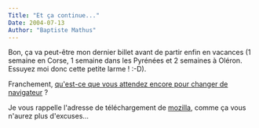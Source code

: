 ```yaml
---
Title: "Et ça continue..."
Date: 2004-07-13
Author: "Baptiste Mathus"
---
```




Bon, ça va peut-être mon dernier billet avant de partir enfin en
vacances (1 semaine en Corse, 1 semaine dans les Pyrénées et 2 semaines
à Oléron. Essuyez moi donc cette petite larme ! :-D).

Franchement, [qu'est-ce que vous attendez encore pour changer de
navigateur](http://slashdot.org/article.pl?sid=04/07/13/1531240) ?

Je vous rappelle l'adresse de téléchargement de
[mozilla](http://www.mozilla-europe.org/fr), comme ça vous n'aurez plus
d'excuses...

